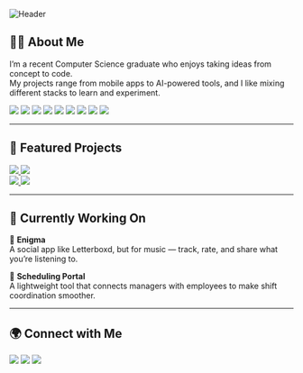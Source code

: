 ![Header](https://capsule-render.vercel.app/api?type=blur&height=300&color=0:ff0000,50:cc0000,100:990000&text=Hey!%20I'm%20Joao%20Pedro%20Marques%20👋&reversal=false&textBg=false&fontAlign=50&fontColor=ffffff&animation=fadeIn&fontSize=40&fontAlignY=50)


## 👨‍💻 About Me
I’m a recent Computer Science graduate who enjoys taking ideas from concept to code.  
My projects range from mobile apps to AI-powered tools, and I like mixing different stacks to learn and experiment.  

<p align="left">
  <img src="https://img.shields.io/badge/Kotlin-0095D5?style=for-the-badge&logo=kotlin&logoColor=white"/>
  <img src="https://img.shields.io/badge/Java-ED8B00?style=for-the-badge&logo=openjdk&logoColor=white"/>
  <img src="https://img.shields.io/badge/Python-3776AB?style=for-the-badge&logo=python&logoColor=white"/>
  <img src="https://img.shields.io/badge/React-20232A?style=for-the-badge&logo=react&logoColor=61DAFB"/>
  <img src="https://img.shields.io/badge/Node.js-43853D?style=for-the-badge&logo=node.js&logoColor=white"/>
  <img src="https://img.shields.io/badge/JavaScript-F7DF1E?style=for-the-badge&logo=javascript&logoColor=black"/>
  <img src="https://img.shields.io/badge/TypeScript-3178C6?style=for-the-badge&logo=typescript&logoColor=white"/>
  <img src="https://img.shields.io/badge/Firebase-FFCA28?style=for-the-badge&logo=firebase&logoColor=black"/>
  <img src="https://img.shields.io/badge/Supabase-3ECF8E?style=for-the-badge&logo=supabase&logoColor=white"/>
</p>

---

## 🌟 Featured Projects
<p align="left">
<a href="https://github.com/jp-marques/CarPriceAI">
  <img src="https://github-readme-stats.vercel.app/api/pin/?username=jp-marques&repo=CarPriceAI&theme=github_dark&cache_bust=1" />

</a>
<a href="https://github.com/jp-marques/timed-doodle-challenge">
  <img src="https://github-readme-stats.vercel.app/api/pin/?username=jp-marques&repo=timed-doodle-challenge&theme=github_dark" />
</a>
<br/>
<a href="https://github.com/jp-marques/BloomBotanica">
  <img src="https://github-readme-stats.vercel.app/api/pin/?username=jp-marques&repo=BloomBotanica&theme=github_dark" />
</a>
<a href="https://github.com/jp-marques/TrafficFlowDetector">
  <img src="https://github-readme-stats.vercel.app/api/pin/?username=jp-marques&repo=TrafficFlowDetector&theme=github_dark" />
</a>
</p>

---

## 🔨 Currently Working On  

🎵 **Enigma**  
A social app like Letterboxd, but for music — track, rate, and share what you’re listening to.  

📅 **Scheduling Portal**  
A lightweight tool that connects managers with employees to make shift coordination smoother.  

---

## 🌍 Connect with Me
<p align="left">
  <a href="https://linkedin.com/in/jp-marques2125"><img src="https://img.shields.io/badge/LinkedIn-blue?style=for-the-badge&logo=linkedin"></a>
  <a href="mailto:joaopedrogmarques@gmail.com"><img src="https://img.shields.io/badge/Email-red?style=for-the-badge&logo=gmail&logoColor=white"></a>
  <a href="https://drive.google.com/file/d/1PIiYo39z38LN2ElUV8Aw-BmPkR7xy5xT/view?usp=sharing"><img src="https://img.shields.io/badge/Resume-8A2BE2?style=for-the-badge&logo=readthedocs&logoColor=white"></a>
</p>

